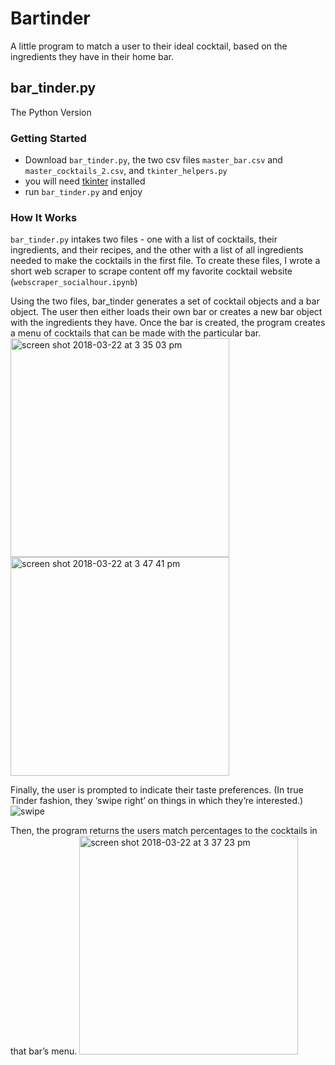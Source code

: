 # Bartinder 
A little program to match a user to their ideal cocktail, based on the ingredients they have in their home bar.

## bar_tinder.py
The Python Version

### Getting Started
- Download `bar_tinder.py`, the two csv files `master_bar.csv` and `master_cocktails_2.csv`, and `tkinter_helpers.py`
- you will need [tkinter](https://docs.python.org/3.6/library/tkinter.html) installed
- run `bar_tinder.py` and enjoy

### How It Works
`bar_tinder.py` intakes two files - one with a list of cocktails, their ingredients, and their recipes, and the other with a list of all ingredients needed to make the cocktails in the first file.  To create these files, I wrote a short web scraper to scrape content off my favorite cocktail website (`webscraper_socialhour.ipynb`)

Using the two files, bar_tinder generates a set of cocktail objects and a bar object. The user then either loads their own bar or creates a new bar object with the ingredients they have.  Once the bar is created, the program creates a menu of cocktails that can be made with the particular bar.\
<img width="350" alt="screen shot 2018-03-22 at 3 35 03 pm" src="https://user-images.githubusercontent.com/26753690/37796488-d1c6e838-2ded-11e8-8134-62ae81e570ee.png">
<img width="350" alt="screen shot 2018-03-22 at 3 47 41 pm" src="https://user-images.githubusercontent.com/26753690/37796497-d6f3f2e2-2ded-11e8-8058-f1d9b683700b.png">


Finally, the user is prompted to indicate their taste preferences.  (In true Tinder fashion, they ‘swipe right’ on things in which they’re interested.)  
![swipe](https://user-images.githubusercontent.com/26753690/37796600-0c901b56-2dee-11e8-885e-646094715e01.gif)

Then, the program returns the users match percentages to the cocktails in that bar’s menu.
<img width="350" alt="screen shot 2018-03-22 at 3 37 23 pm" src="https://user-images.githubusercontent.com/26753690/37796595-0949b254-2dee-11e8-8643-63a6dad8ef01.png">

